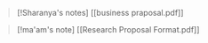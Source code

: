 > [!Sharanya's notes]
> [[business praposal.pdf]]

> [!ma'am's note]
> [[Research Proposal Format.pdf]]

